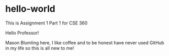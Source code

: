 # hello-world
This is Assignment 1 Part 1 for CSE 360


Hello Professor!

Mason Blumling here, I like coffee and to be honest have never used GitHub in my life so this is all new to me!
